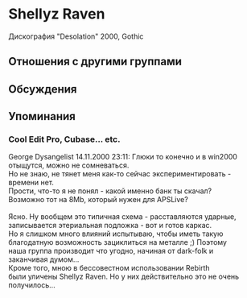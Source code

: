# Shellyz Raven

Дискография
"Desolation" 2000, Gothic

## Отношения с другими группами


## Обсуждения


## Упоминания

### Cool Edit Pro, Cubase... etc.

George Dysangelist 14.11.2000 23:11:
Глюки то конечно и в win2000 отыщутся, можно не сомневаться.<BR>Но не знаю, не тянет меня как-то сейчас экспериментировать -<BR>времени нет.<BR>Прости, что-то я не понял - какой именно банк ты скачал?<BR>Возможно тот на 8Mb, который нужен для APSLive?<BR><BR>Ясно. Ну вообщем это типичная схема - расставляются ударные,<BR>записывается этериальная подложка - вот и готов каркас.<BR>Но я слишком много влияний испытываю, чтобы иметь такую<BR>благодатную возможность зациклиться на металле ;) Поэтому<BR>наша группа производит что угодно, начиная от dark-folk и<BR>заканчивая думом...<BR>Кроме того, мною в бессовестном использовании Rebirth <BR>были уличены Shellyz Raven. Но у них действительно это не очень<BR>получилось...

